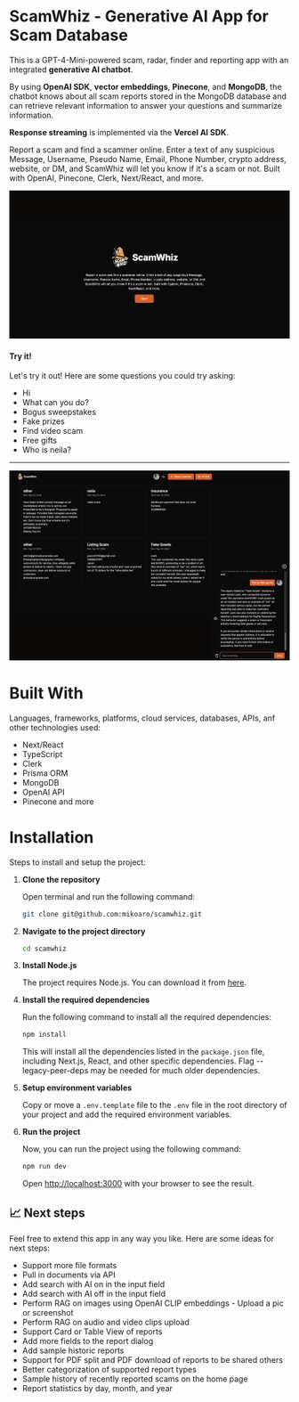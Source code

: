 # ScamWhiz - Generative AI App for Scam Database


This is a GPT-4-Mini-powered scam, radar, finder and reporting app with an integrated **generative AI chatbot**.

By using **OpenAI SDK**, **vector embeddings**, **Pinecone**, and **MongoDB**, the chatbot knows about all scam reports stored in the MongoDB database and can retrieve relevant information to answer your questions and summarize information.

**Response streaming** is implemented via the **Vercel AI SDK**.

Report a scam and find a scammer online. Enter a text of any suspicious Message, Username, Pseudo Name, Email, Phone Number, crypto address, website, or DM, and ScamWhiz will let you know if it's a scam or not. Built with OpenAI, Pinecone, Clerk, Next/React, and more.

![Home](./screenshots/0.png)

#### Try it!

Let's try it out! Here are some questions you could try asking:

- Hi
- What can you do?
- Bogus sweepstakes
- Fake prizes
- Find video scam
- Free gifts
- Who is neila?

---

![Report-Page](./screenshots/1.png)

# Built With

Languages, frameworks, platforms, cloud services, databases, APIs, anf other technologies used:

- Next/React
- TypeScript
- Clerk
- Prisma ORM
- MongoDB
- OpenAI API
- Pinecone
and more

# Installation

Steps to install and setup the project:

1. **Clone the repository**

   Open  terminal and run the following command:

   ```bash
   git clone git@github.com:mikoaro/scamwhiz.git
   ```

2. **Navigate to the project directory**

   ```bash
   cd scamwhiz
   ```

3. **Install Node.js**

   The project requires Node.js. You can download it from [here](https://nodejs.org/en/download/).

4. **Install the required dependencies**

   Run the following command to install all the required dependencies:

   ```bash
   npm install
   ```

   This will install all the dependencies listed in the `package.json` file, including Next.js, React, and other specific dependencies. Flag --legacy-peer-deps may be needed for much older dependencies.

5. **Setup environment variables**

    Copy or move a `.env.template` file to the `.env` file in the root directory of your project and add the required environment variables.

6. **Run the project**

    Now, you can run the project using the following command:

    ```bash
    npm run dev
    ```

    Open [http://localhost:3000](http://localhost:3000) with your browser to see the result.

## 📈 Next steps

Feel free to extend this app in any way you like. Here are some ideas for next steps:

- Support more file formats
- Pull in documents via API
- Add search with AI on in the input field
- Add search with AI off in the input field
- Perform RAG on images using OpenAI CLIP embeddings - Upload a pic or screenshot
- Perform RAG on audio and video clips upload 
- Support Card or Table View of reports
- Add more fields to the report dialog
- Add sample historic reports
- Support for PDF split and PDF download of reports to be shared others
- Better categorization of supported report types
- Sample history of recently reported scams on the home page
- Report statistics by day, month, and year
